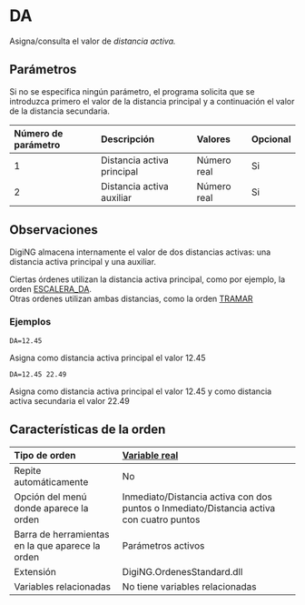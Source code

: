# DA

Asigna/consulta el valor de _distancia activa._

## Parámetros

Si no se especifica ningún parámetro, el programa solicita que se introduzca primero el valor de la distancia principal y a continuación el valor de la distancia secundaria.

| Número de parámetro | Descripción | Valores | Opcional |
| :--- | :--- | :--- | :--- |
| 1 | Distancia activa principal | Número real | Si |
| 2 | Distancia activa auxiliar | Número real | Si |

## Observaciones

DigiNG almacena internamente el valor de dos distancias activas: una distancia activa principal y una auxiliar.

Ciertas órdenes utilizan la distancia activa principal, como por ejemplo, la orden [ESCALERA\_DA](ESCALERA_DA.html).  
Otras ordenes utilizan ambas distancias, como la orden [TRAMAR](TRAMAR.html)

### Ejemplos

`DA=12.45`

Asigna como distancia activa principal el valor 12.45

`DA=12.45 22.49`

Asigna como distancia activa principal el valor 12.45 y como distancia activa secundaria el valor 22.49

## Características de la orden

| Tipo de orden | [Variable real]() |
| :--- | :--- |
| Repite automáticamente | No |
| Opción del menú donde aparece la orden | Inmediato/Distancia activa con dos puntos o Inmediato/Distancia activa con cuatro puntos |
| Barra de herramientas en la que aparece la orden | Parámetros activos |
| Extensión | DigiNG.OrdenesStandard.dll |
| Variables relacionadas | No tiene variables relacionadas |

